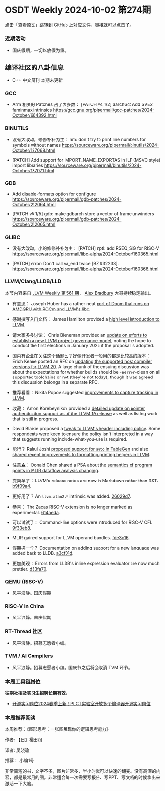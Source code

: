 # OSDT Weekly 2024-10-02 第274期

点击「查看原文」跳转到 GitHub 上对应文件，链接就可以点击了。

### 近期活动

- 国庆假期，一切以放假为重。

## 编译社区的八卦信息

- C++ 中文周刊 本期未更新

### GCC

- Arm 相关的 Patches 占了大多数：
  [PATCH v4 1/2] aarch64: Add SVE2 faminmax intrinsics
  https://gcc.gnu.org/pipermail/gcc-patches/2024-October/664392.html

### BINUTILS

- 没有大改动，修修补补为主：
  nm: don't try to print line numbers for symbols without names
  https://sourceware.org/pipermail/binutils/2024-October/137068.html

- [PATCH] Add support for IMPORT_NAME_EXPORTAS in ILF (MSVC style) import libraries
  https://sourceware.org/pipermail/binutils/2024-October/137071.html

### GDB

- Add disable-formats option for configure
  https://sourceware.org/pipermail/gdb-patches/2024-October/212064.html

- [PATCH v5 1/5] gdb: make gdbarch store a vector of frame unwinders
  https://sourceware.org/pipermail/gdb-patches/2024-October/212065.html

### GLIBC

- 没有大改动，小的修修补补为主：
  [PATCH] nptl: add RSEQ_SIG for RISC-V
  https://sourceware.org/pipermail/libc-alpha/2024-October/160365.html

- [PATCH] error: Don't call va_end twice [BZ #32233].
  https://sourceware.org/pipermail/libc-alpha/2024-October/160366.html

### LLVM/Clang/LLDB/LLD

本节内容来自 [LLVM Weekly 第 561 期](http://llvmweekly.org/issue/561)，
[Alex Bradbury](https://www.linkedin.com/in/alex-bradbury/) 大哥持续稳定输出。

* 有意思： Joseph Huber has a rather neat [port of Doom that runs on AMDGPU with ROCm and LLVM's libc](https://github.com/jhuber6/doomgeneric/tree/amdgpu).

* 感谢撰写入门文档： James Hamilton provided a [high level introduction to LLVM](https://jameshamilton.eu/programming/llvm-hello-world).

* 请大家多多讨论： Chris Bieneman provided an [update on efforts to establish a new LLVM project governance model](https://discourse.llvm.org/t/rfc-llvm-project-governance-september-2024-update/81466), noting the hope to conduct the first elections in January 2025 if the proposal is adopted.

* 国内有企业在关注这个话题么？好像开发者一般用的都是比较高的版本： Erich Keane posted an RFC on [updating the supported host compiler versions for LLVM 20](https://discourse.llvm.org/t/rfc-updating-supported-host-compiler-versions-for-llvm20/81327).  A large chunk of the ensuing discussion was about the expectations for whether builds should be `-Werror`-clean on all supported toolchains or not (they're not today), though it was agreed this discussion belongs in a separate RFC.

* 推荐看看： Nikita Popov suggested [improvements to capture tracking in LLVM](https://discourse.llvm.org/t/rfc-improvements-to-capture-tracking/81420).

* 收藏： Anton Korebeynikov provided a [detailed update on pointer authentication support as of the LLVM 19 release](https://discourse.llvm.org/t/llvm-pointer-authentication-sync-ups/62661/29) as well as listing work that is still in progress.

* David Blaikie proposed a [tweak to LLVM's header including policy](https://discourse.llvm.org/t/rfc-slight-tweak-to-header-inclusion-policy-to-promote-iwyu/81430).  Some respondents were keen to ensure the policy isn't interpreted in a way that suggests running include-what-you-use is required.

* 能行？ Rahul Joshi [proposed support for `auto` in TableGen](https://discourse.llvm.org/t/rfc-auto-support-in-tablegen-files/81408) and also [shared recent improvements to formatting/printing helpers in LLVM](https://discourse.llvm.org/t/psa-minor-printing-related-improvements/81428).

* 注意⚠️： Donald Chen shared a PSA about the [semantics of program points in MLIR dataflow analysis changing](https://discourse.llvm.org/t/psa-program-point-semantics-change/81479).

* 变简单了： LLVM's release notes are now in Markdown rather than RST.
  [b9f09a4](https://github.com/llvm/llvm-project/commit/b9f09a43b443).

* 更好用了？ An `llvm.atan2.*` intrinsic was added.
  [26029d7](https://github.com/llvm/llvm-project/commit/26029d77a57c).

* 恭喜： The Zacas RISC-V extension is no longer marked as experimental.
  [614aeda](https://github.com/llvm/llvm-project/commit/614aeda93b22).

* 可以试试了： Command-line options were introduced for RISC-V CFI.
  [9f33eb8](https://github.com/llvm/llvm-project/commit/9f33eb861a3d).

* MLIR gained support for LLVM operand bundles.
  [fde3c16](https://github.com/llvm/llvm-project/commit/fde3c16ac985).

* 假期搓一个？ Documentation on adding support for a new language was added back to LLDB.
  [a3cf01d](https://github.com/llvm/llvm-project/commit/a3cf01d58587).

* 更加美观： Errors from LLDB's inline expression evaluator are now much prettier.
  [d33fa70](https://github.com/llvm/llvm-project/commit/d33fa70dddcb).

### QEMU (RISC-V)

- 风平浪静。国庆假期

### RISC-V in China

- 风平浪静。国庆假期

### RT-Thread 社区

- 风平浪静。招募志愿者小编。

### TVM / AI Compilers

- 风平浪静。招募志愿者小编。国庆节之后将会取消 TVM 环节。

### 本周工具链岗位

**往期社招及实习生招聘长期有效。**

- [开源实习岗位2024春季上新！PLCT实验室开放多个编译器开源实习岗位](https://mp.weixin.qq.com/s/D-l7hE2S-21NCAZsVqPzMA)

### 本周推荐阅读

本周推荐：《图形思考：一张图展现你的逻辑思考能力》

作者: 【日】樱田润

译者: 吴晓瑜

推荐： 小编1号

非常简短的书，文字不多，图片非常多，半小时就可以快速的翻完。没有高深的内容，都是最常用的图。非常适合每一次需要写报告、写PPT、写文档的时候拿出来激活一下大脑。
